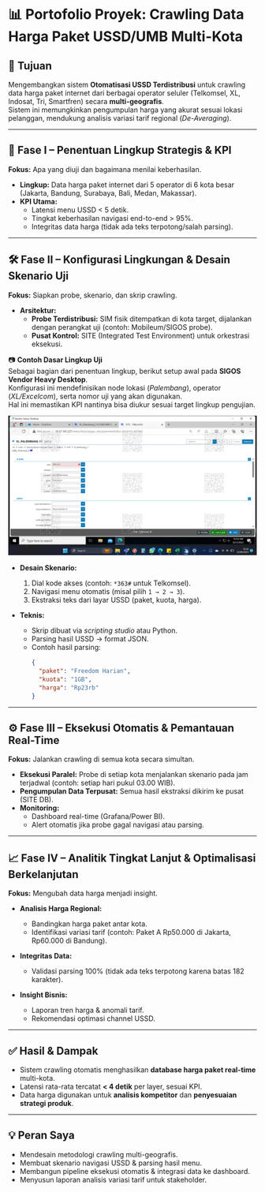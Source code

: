 # 📊 Portofolio Proyek: Crawling Data Harga Paket USSD/UMB Multi-Kota

## 🎯 Tujuan
Mengembangkan sistem **Otomatisasi USSD Terdistribusi** untuk crawling data harga paket internet dari berbagai operator seluler (Telkomsel, XL, Indosat, Tri, Smartfren) secara **multi-geografis**.  
Sistem ini memungkinkan pengumpulan harga yang akurat sesuai lokasi pelanggan, mendukung analisis variasi tarif regional (*De-Averaging*).

---

## 🧭 Fase I – Penentuan Lingkup Strategis & KPI
**Fokus:** Apa yang diuji dan bagaimana menilai keberhasilan.  

- **Lingkup:** Data harga paket internet dari 5 operator di 6 kota besar (Jakarta, Bandung, Surabaya, Bali, Medan, Makassar).  
- **KPI Utama:**
  - Latensi menu USSD < 5 detik.  
  - Tingkat keberhasilan navigasi end-to-end > 95%.  
  - Integritas data harga (tidak ada teks terpotong/salah parsing).  

---

## 🛠️ Fase II – Konfigurasi Lingkungan & Desain Skenario Uji
**Fokus:** Siapkan probe, skenario, dan skrip crawling.  


- **Arsitektur:**
  - **Probe Terdistribusi:** SIM fisik ditempatkan di kota target, dijalankan dengan perangkat uji (contoh: Mobileum/SIGOS probe).  
  - **Pusat Kontrol:** SITE (Integrated Test Environment) untuk orkestrasi eksekusi.  

📷 **Contoh Dasar Lingkup Uji**  
Sebagai bagian dari penentuan lingkup, berikut setup awal pada **SIGOS Vendor Heavy Desktop**.  
Konfigurasi ini mendefinisikan node lokasi (*Palembang*), operator (*XL/Excelcom*), serta nomor uji yang akan digunakan.  
Hal ini memastikan KPI nantinya bisa diukur sesuai target lingkup pengujian.  

![Setup Lingkup Pengujian](./images/isat_pale.png)  


- **Desain Skenario:**
  1. Dial kode akses (contoh: `*363#` untuk Telkomsel).  
  2. Navigasi menu otomatis (misal pilih `1 → 2 → 3`).  
  3. Ekstraksi teks dari layar USSD (paket, kuota, harga).  

- **Teknis:**
  - Skrip dibuat via *scripting studio* atau Python.  
  - Parsing hasil USSD → format JSON.  
  - Contoh hasil parsing:
    ```json
    {
      "paket": "Freedom Harian",
      "kuota": "1GB",
      "harga": "Rp23rb"
    }
    ```

---

## ⚙️ Fase III – Eksekusi Otomatis & Pemantauan Real-Time
**Fokus:** Jalankan crawling di semua kota secara simultan.  

- **Eksekusi Paralel:** Probe di setiap kota menjalankan skenario pada jam terjadwal (contoh: setiap hari pukul 03.00 WIB).  
- **Pengumpulan Data Terpusat:** Semua hasil ekstraksi dikirim ke pusat (SITE DB).  
- **Monitoring:**
  - Dashboard real-time (Grafana/Power BI).  
  - Alert otomatis jika probe gagal navigasi atau parsing.  

---

## 📈 Fase IV – Analitik Tingkat Lanjut & Optimalisasi Berkelanjutan
**Fokus:** Mengubah data harga menjadi insight.  

- **Analisis Harga Regional:**
  - Bandingkan harga paket antar kota.  
  - Identifikasi variasi tarif (contoh: Paket A Rp50.000 di Jakarta, Rp60.000 di Bandung).  

- **Integritas Data:**
  - Validasi parsing 100% (tidak ada teks terpotong karena batas 182 karakter).  

- **Insight Bisnis:**
  - Laporan tren harga & anomali tarif.  
  - Rekomendasi optimasi channel USSD.  

---

## ✅ Hasil & Dampak
- Sistem crawling otomatis menghasilkan **database harga paket real-time** multi-kota.  
- Latensi rata-rata tercatat **< 4 detik** per layer, sesuai KPI.  
- Data harga digunakan untuk **analisis kompetitor** dan **penyesuaian strategi produk**.  

---

## 💡 Peran Saya
- Mendesain metodologi crawling multi-geografis.  
- Membuat skenario navigasi USSD & parsing hasil menu.  
- Membangun pipeline eksekusi otomatis & integrasi data ke dashboard.  
- Menyusun laporan analisis variasi tarif untuk stakeholder.  
